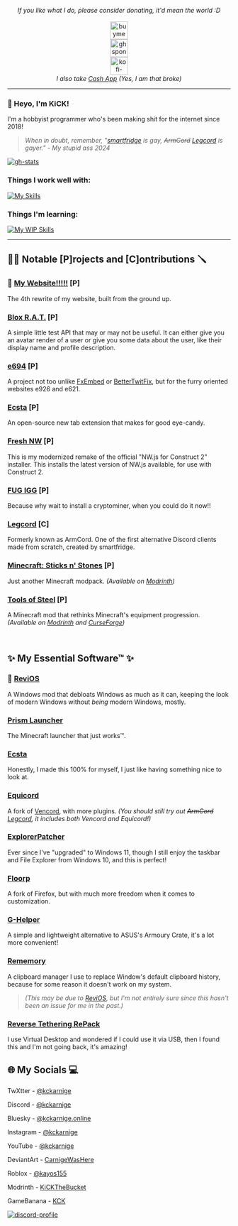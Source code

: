 <p align="center">
  <i>If you like what I do, please consider donating, it'd mean the world :D</i>
  <br><br>
  <a href="https://www.buymeacoffee.com/kckarnige" target="_blank">
    <img alt="buymeacoffee-singular" height="40" src="https://cdn.jsdelivr.net/npm/@intergrav/devins-badges@3/assets/compact/donate/buymeacoffee-singular_vector.svg">
  </a>
  <br>
  <a href="https://github.com/sponsors/kckarnige" target="_blank">
    <img alt="ghsponsors-singular" height="40" src="https://cdn.jsdelivr.net/npm/@intergrav/devins-badges@3/assets/compact/donate/ghsponsors-singular_vector.svg">
  </a>
  <br>
  <a href="https://ko-fi.com/kckarnige" target="_blank">
    <img alt="kofi-singular" height="40" src="https://cdn.jsdelivr.net/npm/@intergrav/devins-badges@3/assets/compact/donate/kofi-singular_vector.svg">
  </a>
  <br>
  <i>I also take <a href="https://cash.app/$kckarnige">Cash App</a> (Yes, I am that broke)</i>
</p>

----

### 👋 Heyo, I'm KiCK!

I'm a hobbyist programmer who's been making shit for the internet since 2018!

> *When in doubt, remember, "[smartfridge](https://github.com/smartfrigde) is gay, ~~ArmCord~~ [Legcord](https://github.com/Legcord/Legcord) is gayer." - My stupid ass 2024*

[![gh-stats](https://github-readme-stats.vercel.app/api/top-langs/?username=kckarnige&bg_color=1a1c1f&hide_border=true&theme=dark&border_radius=8px&layout=compact&hide=html,powershell,lua,c%2B%2B,makefile)](https://github.com/anuraghazra/github-readme-stats)

### Things I work well with:
[![My Skills](https://skillicons.dev/icons?i=html,scss,css,js,ps)](https://skillicons.dev)

### Things I'm learning:
[![My WIP Skills](https://skillicons.dev/icons?i=java,ai,cs,nodejs)](https://skillicons.dev)

----

## 👷‍♂️ Notable [P]rojects and [C]ontributions 🪛

### 💫 [My Website!!!!!](https://kckarnige.github.io/) [P]
The 4th rewrite of my website, built from the ground up.

### [Blox R.A.T.](https://github.com/kckarnige/BloxRAT) [P]
A simple little test API that may or may not be useful. It can either give you an avatar render of a user or give you some data about the user, like their display name and profile description.

### [e694](https://github.com/kckarnige/e694) [P]
A project not too unlike [FxEmbed](https://github.com/FxEmbed/FxEmbed) or [BetterTwitFix](https://github.com/dylanpdx/BetterTwitFix), but for the furry oriented websites e926 and e621.

### [Ecsta](https://github.com/kckarnige/EcstaTab) [P]
An open-source new tab extension that makes for good eye-candy.

### [Fresh NW](https://github.com/kckarnige/NeoNWjsForC2) [P]
This is my modernized remake of the official "NW.js for Construct 2" installer. This installs the latest version of NW.js available, for use with Construct 2. 

### [FUG IGG](https://gist.github.com/kckarnige/6dfff1025b5da69399c26957ee47b445) [P]
Because why wait to install a cryptominer, when you could do it now!!

### [Legcord](https://github.com/Legcord/Legcord) [C]
Formerly known as ArmCord. One of the first alternative Discord clients made from scratch, created by smartfridge.

### [Minecraft: Sticks n' Stones](https://mc-sns.github.io/) [P]
Just another Minecraft modpack. _(Available on [Modrinth](https://modrinth.com/modpack/mc-sns))_

### [Tools of Steel](https://github.com/kckarnige/ToolsofSteel) [P]
A Minecraft mod that rethinks Minecraft's equipment progression. _(Available on [Modrinth](https://modrinth.com/mod/tools-of-steel) and [CurseForge](https://www.curseforge.com/minecraft/mc-mods/tools-of-steel))_

<br>

## ✨ My Essential Software™ ✨

### 💫 [ReviOS](https://revi.cc/)
A Windows mod that debloats Windows as much as it can, keeping the look of modern Windows without *being* modern Windows, mostly. 

### [Prism Launcher](https://github.com/PrismLauncher/PrismLauncher)
The Minecraft launcher that just works™.

### [Ecsta](https://github.com/kckarnige/EcstaTab)
Honestly, I made this 100% for myself, I just like having something nice to look at.

### [Equicord](https://github.com/Equicord/Equicord)
A fork of [Vencord](https://github.com/Vendicated/Vencord), with more plugins. *(You should still try out ~~ArmCord~~ [Legcord](https://github.com/Legcord/Legcord), it includes both Vencord and Equicord!)*

### [ExplorerPatcher](https://github.com/valinet/ExplorerPatcher)
Ever since I've "upgraded" to Windows 11, though I still enjoy the taskbar and File Explorer from Windows 10, and this is perfect!

### [Floorp](https://github.com/floorp-Projects/floorp)
A fork of Firefox, but with much more freedom when it comes to customization.

### [G-Helper](https://github.com/seerge/g-helper)
A simple and lightweight alternative to ASUS's Armoury Crate, it's a lot more convenient!

### [Rememory](https://github.com/hpavlo/Rememory)
A clipboard manager I use to replace Window's default clipboard history, because for some reason it doesn't work on my system.    
> *(This may be due to [ReviOS](https://revi.cc/), but I'm not entirely sure since this hasn't been an issue for me in the past.)*

### [Reverse Tethering RePack](https://github.com/Kuijen/RT-RP)
I use Virtual Desktop and wondered if I could use it via USB, then I found this and I'm not going back, it's amazing!

## 🌐 My Socials 💻

TwXtter - [@kckarnige](https://x.com/kckarnige)

Discord - [@kckarnige](https://discord.com/users/634168893644210186)

Bluesky - [@kckarnige.online](https://bsky.app/profile/kckarnige.online)

Instagram - [@kckarnige](https://instagram.com/kckarnige)

YouTube - [@kckarnige](https://www.youtube.com/channel/UCHDWD1G20SVO399jCS0LDNQ)

DeviantArt - [CarnigeWasHere](https://www.deviantart.com/carnigewashere)

Roblox - [@kayos155](https://www.roblox.com/users/154248006/profile)

Modrinth - [KiCKTheBucket](https://modrinth.com/user/KiCKTheBucket)

GameBanana - [KCK](https://gamebanana.com/members/1716410)

[![discord-profile](https://lanyard.kyrie25.dev/api/634168893644210186?bg=1a1c1f&borderRadius=8px&gradient=aaaaaa&hideDiscrim=true&globalName=true&idleMessage="I've%20been%20shaking%20my%20hips,%20I've%20been%20putting%20on%20a%20show."&useDisplayName=true)](https://github.com/kyrie25/lanyard-profile-readme)
